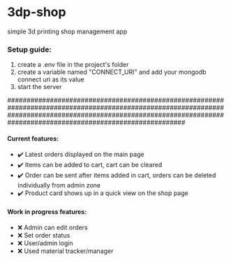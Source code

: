 # 3dp-shop
simple 3d printing shop management app


<h3>Setup guide:</h3>

1. create a .env file in the project's folder
2. create a variable named "CONNECT_URI" and add your mongodb connect uri as its value
3. start the server

######################################################################################################################################################################################################################
 
 <h4> Current features: </h4>    
 
- ✔️ Latest orders displayed on the main page
- ✔️ Items can be added to cart, cart can be cleared
- ✔️ Order can be sent after items added in cart, orders can be deleted individually from admin zone
- ✔️ Product card shows up in a quick view on the shop page

 <h4> Work in progress features: </h4>   
 
- ❌ Admin can edit orders
- ❌ Set order status
- ❌ User/admin login
- ❌ Used material tracker/manager

